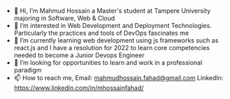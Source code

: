 - 👋 Hi, I’m Mahmud Hossain a Master's student at Tampere University majoring in Software, Web & Cloud 
- 👀 I’m interested in Web Development and Deployment Technologies. 
      Particularly the practices and tools of DevOps fascinates me
- 🌱 I’m currently learning web development using js frameworks such as react.js and 
      I have a resolution for 2022 to learn core competencies needed to become a Junior Devops Engineer  
- 💞️ I’m looking for opportunities to learn and work in a professional paradigm
- 📫 How to reach me,
     Email: mahmudhossain.fahad@gmail.com
     LinkedIn: https://www.linkedin.com/in/mhossainfahad/ 

<!---
mhossainfahad/mhossainfahad is a ✨ special ✨ repository because its `README.md` (this file) appears on your GitHub profile.
You can click the Preview link to take a look at your changes.
--->
